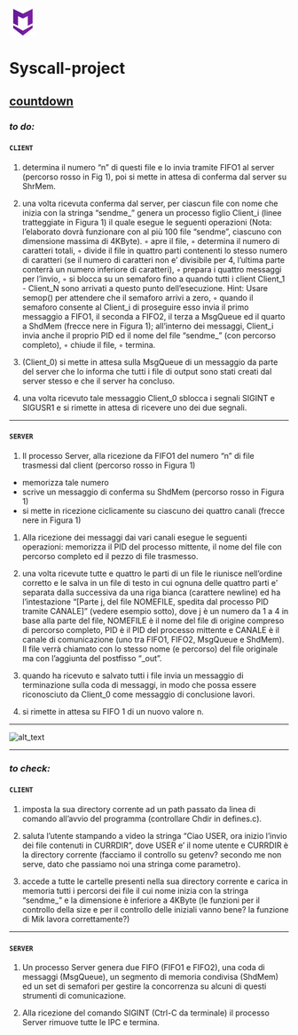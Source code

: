 ![alt text](https://github.com/adam-p/markdown-here/raw/master/src/common/images/icon48.png "Logo Title Text 1")

# Syscall-project 
[countdown](https://free.timeanddate.com/countdown/i8aabgkf/n2177/cf101/cm0/cu4/ct0/cs0/ca0/co0/cr0/ss0/cac000/cpc000/pcd8873c/tcfff/fs400/szw2251/szh950/iso2022-06-08T00:00:00/bas2)
---
### _to do:_
#### `CLIENT`

1. determina il numero “n” di questi file e lo invia tramite FIFO1 al server (percorso rosso in
Fig 1), poi si mette in attesa di conferma dal server su ShrMem.

1. una volta ricevuta conferma dal server, per ciascun file con nome che inizia con la stringa
“sendme_” genera un processo figlio Client_i (linee tratteggiate in Figura 1) il quale esegue
le seguenti operazioni (Nota: l’elaborato dovrà funzionare con al più 100 file “sendme”,
ciascuno con dimensione massima di 4KByte).
◦ apre il file,
◦ determina il numero di caratteri totali,
◦ divide il file in quattro parti contenenti lo stesso numero di caratteri (se il numero di
caratteri non e’ divisibile per 4, l’ultima parte conterrà un numero inferiore di caratteri),
◦ prepara i quattro messaggi per l’invio,
◦ si blocca su un semaforo fino a quando tutti i client Client_1 - Client_N sono arrivati a
questo punto dell’esecuzione. Hint: Usare semop() per attendere che il semaforo arrivi a
zero,
◦ quando il semaforo consente al Client_i di proseguire esso invia il primo messaggio a
FIFO1, il seconda a FIFO2, il terza a MsgQueue ed il quarto a ShdMem (frecce nere in
Figura 1); all’interno dei messaggi, Client_i invia anche il proprio PID ed il nome del
file “sendme_” (con percorso completo),
◦ chiude il file,
◦ termina.

1. (Client_0) si mette in attesa sulla MsgQueue di un messaggio da parte del server che lo
informa che tutti i file di output sono stati creati dal server stesso e che il server ha concluso.

1. una volta ricevuto tale messaggio Client_0 sblocca i segnali SIGINT e SIGUSR1 e si rimette
in attesa di ricevere uno dei due segnali.
---


#### `SERVER`
1. Il processo Server, alla ricezione da FIFO1 del numero “n” di file trasmessi dal client (percorso
rosso in Figura 1)
- memorizza tale numero
- scrive un messaggio di conferma su ShdMem (percorso rosso in Figura 1)
- si mette in ricezione ciclicamente su ciascuno dei quattro canali (frecce nere in Figura 1)

1. Alla ricezione dei messaggi dai vari canali esegue le seguenti operazioni:
 memorizza il PID del processo mittente, il nome del file con percorso completo ed il pezzo
di file trasmesso.

1. una volta ricevute tutte e quattro le parti di un file le riunisce nell’ordine corretto e le salva
in un file di testo in cui ognuna delle quattro parti e’ separata dalla successiva da una riga
bianca (carattere newline) ed ha l’intestazione “[Parte j, del file NOMEFILE, spedita dal
processo PID tramite CANALE]” (vedere esempio sotto), dove j è un numero da 1 a 4 in
base alla parte del file, NOMEFILE è il nome del file di origine compreso di percorso
completo, PID è il PID del processo mittente e CANALE è il canale di comunicazione (uno
tra FIFO1, FIFO2, MsgQueue e ShdMem). Il file verrà chiamato con lo stesso nome (e
percorso) del file originale ma con l’aggiunta del postfisso “_out”.

1. quando ha ricevuto e salvato tutti i file invia un messaggio di terminazione sulla coda di
messaggi, in modo che possa essere riconosciuto da Client_0 come messaggio di
conclusione lavori.

1. si rimette in attesa su FIFO 1 di un nuovo valore n.

---
![alt_text](https://upload.wikimedia.org/wikipedia/commons/d/dd/Linux_logo.jpg)

---

### _to check:_
####  `CLIENT`
 
1. imposta la sua directory corrente ad un path passato da linea di comando all’avvio del
programma (controllare Chdir in defines.c).

1. saluta l’utente stampando a video la stringa “Ciao USER, ora inizio l’invio dei file contenuti
in CURRDIR”, dove USER e’ il nome utente e CURRDIR è la directory corrente (facciamo il controllo su getenv? secondo me non serve, dato che passiamo noi una stringa come parametro).

1.  accede a tutte le cartelle presenti nella sua directory corrente e carica in memoria tutti i
percorsi dei file il cui nome inizia con la stringa “sendme_” e la dimensione è inferiore a
4KByte (le funzioni per il controllo della size e per il controllo delle iniziali vanno bene?
la funzione di Mik lavora correttamente?)

---

#### `SERVER`
1. Un processo Server genera due FIFO (FIFO1 e FIFO2), una coda di messaggi (MsgQueue), un
segmento di memoria condivisa (ShdMem) ed un set di semafori per gestire la concorrenza su
alcuni di questi strumenti di comunicazione.

1. Alla ricezione del comando SIGINT (Ctrl-C da terminale) il processo Server rimuove tutte le IPC e
termina.






